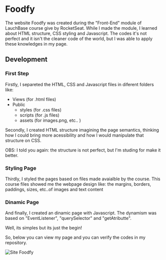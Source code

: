 # Foodfy

The website Foodfy was created during the "Front-End" module of LauchBase course give by RocketSeat.
While I made the module, I learned about HTML structure, CSS styling and Javascript. The codes it's not perfect and it isn't the cleaner code of the world,
but I was able to apply these knowledges in my page.



## Development

### First Step

Firstly, I separeted the HTML, CSS and Javascript files in diferent folders like:

- Views (for .html files)
- Public
  - styles (for .css files)
  - scripts (for .js files)
  - assets (for images.png, etc.. )
 
 Secondly, I created HTML structure imagining the page semantics, thinking how I could bring more acessibility
 and how I would manipulate that structure on CSS.
 
 OBS: I told you again: the structure is not perfect, but I'm studing for make it better.
 
 ### Styling Page
 
 Thirdly, I styled the pages based on files made avaialble by the course. This course files showed me the webpage design like: 
 the margins, borders, paddings, sizes, etc..of images and text content
 
  ### Dinamic Page
  
 And finally, I created an dinamic page with Javascript. The dynamism was based on "EventListener", "querySelector" and "getAtributte".
 
 Well, its simples but its just the begin!
 
 So, below you can view my page and you can verify the codes in my repository.


![Site Foodfy](20200707_130826.gif)
